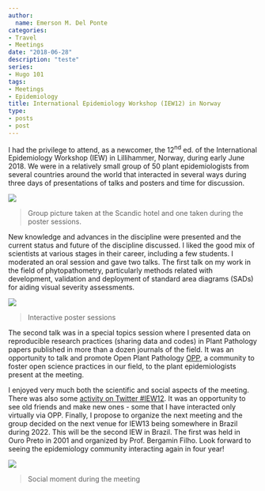 ```yaml
---
author:
  name: Emerson M. Del Ponte
categories:
- Travel
- Meetings
date: "2018-06-28"
description: "teste"
series:
- Hugo 101
tags:
- Meetings
- Epidemiology
title: International Epidemiology Workshop (IEW12) in Norway
type:
- posts
- post
---
```


I had the privilege to attend, as a newcomer, the 12<sup>nd</sup> ed. of the International Epidemiology Workshop (IEW) in Lillihammer, Norway, during early June 2018. We were in a relatively small group of 50 plant epidemiologists from several countries around the world that interacted in several ways during three days of presentations of talks and posters and time for discussion. 


![](/img/posts/iew12-0.jpg)

> Group picture taken at the Scandic hotel and one taken during the poster sessions.


New knowledge and advances in the discipline were presented and the current status and future of the discipline discussed. I liked the good mix of scientists at various stages in their career, including a few students. I moderated an oral session and gave two talks. The first talk on my work in the field of phytopathometry, particularly methods related with development, validation and deployment of standard area diagrams (SADs) for aiding visual severity assessments. 



![](/img/posts/iew12-1.jpg)

> Interactive poster sessions


The second talk was in a special topics session where I presented data on reproducible research practices (sharing data and codes) in Plant Pathology papers published in more than a dozen journals of the field. It was an opportunity to talk and promote Open Plant Pathology [OPP](http://www.openplantpathology.org), a community to foster open science practices in our field, to the plant epidemiologists present at the meeting. 

I enjoyed very much both the scientific and social aspects of the meeting. There was also some [activity on Twitter #IEW12](https://twitter.com/search?q=%23iew12&src=typd). It was an opportunity to see old friends and make new ones - some that I have interacted only virtually via OPP. Finally, I propose to organize the next meeting and the group decided on the next venue for IEW13 being somewhere in Brazil during 2022. This will be the second IEW in Brazil. The first was held in Ouro Preto in 2001 and organized by Prof. Bergamin Filho. Look forward to seeing the epidemiology community interacting again in four year! 


![](/img/posts/iew12-3.jpg)


> Social moment during the meeting




